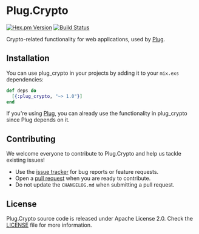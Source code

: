# Plug.Crypto

[![Hex.pm Version](https://img.shields.io/hexpm/v/plug_crypto.svg)](https://hex.pm/packages/plug_crypto)
[![Build Status](https://github.com/elixir-plug/plug_crypto/workflows/CI/badge.svg)](https://github.com/elixir-plug/plug_crypto/actions?query=workflow%3ACI)

Crypto-related functionality for web applications, used by [Plug](https://github.com/elixir-plug/plug).

## Installation

You can use plug_crypto in your projects by adding it to your `mix.exs` dependencies:

```elixir
def deps do
  [{:plug_crypto, "~> 1.0"}]
end
```

If you're using [Plug](https://github.com/elixir-plug/plug), you can already use the functionality in plug_crypto since Plug depends on it.

## Contributing

We welcome everyone to contribute to Plug.Crypto and help us tackle existing issues!

- Use the [issue tracker](https://github.com/elixir-plug/plug_crypto/issues) for bug reports or feature requests.
- Open a [pull request](https://github.com/elixir-plug/plug_crypto/pulls) when you are ready to contribute.
- Do not update the `CHANGELOG.md` when submitting a pull request.

## License

Plug.Crypto source code is released under Apache License 2.0. Check the [LICENSE](./LICENSE) file for more information.
